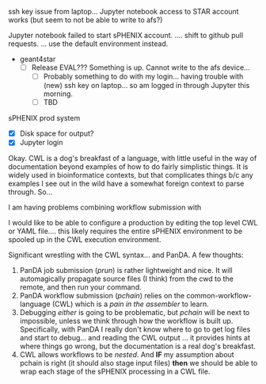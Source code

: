 ssh key issue from laptop...
Jupyter notebook access to STAR account works (but seem to not be able to write to afs?)

Jupyter notebook failed to start sPHENIX account. ....  shift to github pull requests. ... use the default environment instead.

- geant4star
	- [ ] Release EVAL??? Something is up.  Cannot write to the afs device...
		- [ ] Probably something to do with my login... having trouble with (new) ssh key on laptop... so am logged in through Jupyter this morning.
		- [ ] TBD

sPHENIX prod system
- [x] Disk space for output?
- [x] Jupyter login

Okay.  CWL is a dog's breakfast of a language, with little useful in the way of documentation beyond examples of how to do fairly simplistic things.   It is widely used in bioinformatice contexts, but that complicates things b/c any examples I see out in the wild have a somewhat foreign context to parse through.  So...



I am having problems combining workflow submission with 

I would like to be able to configure a production by editing the top level CWL or YAML file.... this likely requires the entire sPHENIX environment to be spooled up in the CWL execution environment.  

Significant wrestling with the CWL syntax... and PanDA.  A few thoughts:
1) PanDA job submission (*prun*) is rather lightweight and nice.  It will automagically propagate source files (I think) from the cwd to the remote, and then run your command.
2) PanDA workflow submission (*pchain*) relies on the common-workflow-language (CWL) which is a *pain in the assembler* to learn.
3) Debugging *either* is going to be problematic, but *pchain* will be next to impossible, unless we think through how the workflow is built up.  Specifically, with PanDA I really don't know where to go to get log files and start to debug... and reading the CWL output ... it provides hints at where things go wrong, but the documentation is a real dog's breakfast.
4) CWL allows workflows to be *nested*.  And **IF** my assumption about pchain is right (it should also stage input files) **then** we should be able to wrap each stage of the sPHENIX processing in a CWL file.